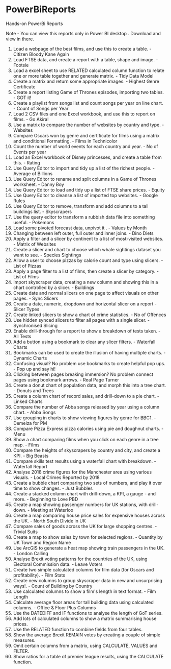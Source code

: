 # PowerBiReports
Hands-on PowerBi Reports

Note - You can view this reports only in Power BI desktop . Download and view in there.

1) Load a webpage of the best films, and use this to create a table. - Citizen Bloody Kane Again
2) Load FTSE data, and create a report with a table, shape and image. - Footsie
3) Load a excel sheet to use RELATED calculated column function to relate one or more table together and generate matrix. - Tidy Data Model
4) Create a matrix and return some appropriate images. - Highest Genre Certificate
5) Create a report listing Game of Thrones episodes, importing two tables. - GOT it!
6) Create a playlist from songs list and count songs per year on line chart. - Count of Songs per Year
7) Load 2 CSV files and one Excel workbook, and use this to report on films. - Go Akira!
8) Use a matrix to compare the number of websites by country and type. - Websites
9) Compare Oscars won by genre and certificate for films using a matrix and conditional Formatting. - Films in Technicolor
10) Count the number of world events for each country and year. - No of Events per year
11) Load an Excel workbook of Disney princesses, and create a table from this. - Rating
12) Use Query Editor to import and tidy up a list of the richest people. - Average of Billions
13) Use Query Editor to rename and split columns in a Game of Thrones worksheet. - Danny Boy
14) Use Query Editor to load and tidy up a list of FTSE share prices. - Equity
15) Use Query Editor to cleanse a list of imported top websites. - Google Rules
16) Use Query Editor to remove, transform and add columns to a tall buildings list. - Skyscrapers
17) Use the query editor to transform a rubbish data file into something useful. - Pokemons
18) Load some pivoted forecast data, unpivot it . - Values by Month
19) Changing between left outer, full outer and inner joins. - Dino Diets
20) Apply a filter and a slicer by continent to a list of most-visited websites. - Matrix of Websites
21) Create a slicer and chart to choose which whale sightings dataset you want to see. - Species Sightings
22) Allow a user to choose pizzas by calorie count and type using slicers. - List of Pizzas
23) Apply a page filter to a list of films, then create a slicer by category. - List of Films
24) Import skyscraper data, creating a new column and showing this in a chart controlled by a slicer. - Buildings
25) Create date and normal slicers on one page to affect visuals on other pages. - Sync Slicers
26) Create a date, numeric, dropdown and horizontal slicer on a report - Slicer Types
27) Create linked slicers to show a chart of crime statistics. - No of Offences
28) Use hidden synced slicers to filter all pages with a single slicer. - Synchronised Slicing
29) Enable drill-through for a report to show a breakdown of tests taken. - All Tests
30) Add a button using a bookmark to clear any slicer filters. - Waterfall Charts
31) Bookmarks can be used to create the illusion of having multiple charts. - Dynamic Charts
32) Confusing visual? No problem use bookmarks to create helpful pop ups. - Pop up and say hi!
33) Clicking between pages breaking immersion? No problem connect pages using bookmark arrows. - Real Page Turner
34) Create a donut chart of population data, and morph this into a tree chart. - Donuts and Trees
35) Create a column chart of record sales, and drill-down to a pie chart. - Linked Charts
36) Compare the number of Abba songs released by year using a column chart. - Abba Songs
37) Use grouping in charts to show viewing figures by genre for BBC1. - Demelza for PM
38) Compare Pizza Express pizza calories using pie and doughnut charts. - Menu
39) Show a chart comparing films when you click on each genre in a tree map. - Films
40) Compare the heights of skyscrapers by country and city, and create a KPI. - Big Beasts
41) Compare skills test results using a waterfall chart with breakdown. - Waterfall Report
42) Analyse 2018 crime figures for the Manchester area using various visuals. - Local Crimes Reported by 2018
43) Create a bubble chart comparing two sets of numbers, and play it over time to show changes. - Just Bubbles
44) Create a stacked column chart with drill-down, a KPI, a gauge - and more. - Beginning to Love PBD
45) Create a map showing passenger numbers for UK stations, with drill-down. - Meeting at Waterloo
46) Create a map comparing house price sales for expensive houses across the UK. - North South Divide in UK
47) Compare sales of goods across the UK for large shopping centres. - Trivial Suits
48) Create a map to show sales by town for selected regions. - Quantity by UK Town and Region Name
49) Use ArcGIS to generate a heat map showing train passengers in the UK. - London Calling
50) Analyse Brexit voting patterns for the countries of the UK, using Electoral Commission data. - Leave Voters
51) Create two simple calculated columns for film data (for Oscars and profitability). - Film Stats
52) Create new columns to group skyscraper data in new and unsurprising ways!. - Count of Building by Country
53) Use calculated columns to show a film's length in text format. - Film Length
54) Calculate average floor areas for tall building data using calculated columns. - Office & Floor Plus Columns
55) Use the DATEDIFF and IF functions to analyse the length of GoT series.
56) Add lots of calculated columns to show a matrix summarising house prices.
57) Use the RELATED function to combine fields from four tables.
58) Show the average Brexit REMAIN votes by creating a couple of simple measures.
59) Omit certain columns from a matrix, using CALCULATE, VALUES and FILTER.
60) Show ratios for a table of premier league results, using the CALCULATE function.


